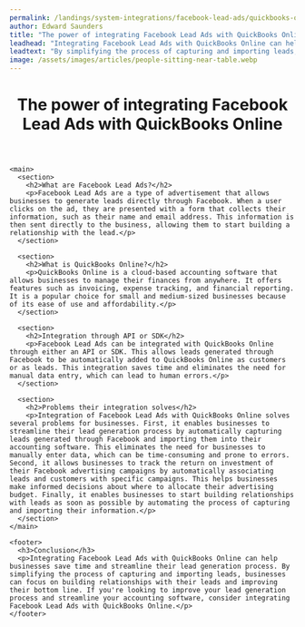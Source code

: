 ```yaml
---
permalink: /landings/system-integrations/facebook-lead-ads/quickbooks-online
author: Edward Saunders
title: "The power of integrating Facebook Lead Ads with QuickBooks Online"
leadhead: "Integrating Facebook Lead Ads with QuickBooks Online can help businesses save time and streamline their lead generation process"
leadtext: "By simplifying the process of capturing and importing leads, businesses can focus on building relationships with their leads and improving their bottom line. If you're looking to improve your lead generation process and streamline your accounting software, consider integrating Facebook Lead Ads with QuickBooks Online."
image: /assets/images/articles/people-sitting-near-table.webp
---
```

<div class="arttext">    <header>
      <h1>The power of integrating Facebook Lead Ads with QuickBooks Online</h1>
    </header>
    
    <main>
      <section>
        <h2>What are Facebook Lead Ads?</h2>
        <p>Facebook Lead Ads are a type of advertisement that allows businesses to generate leads directly through Facebook. When a user clicks on the ad, they are presented with a form that collects their information, such as their name and email address. This information is then sent directly to the business, allowing them to start building a relationship with the lead.</p>
      </section>
      
      <section>
        <h2>What is QuickBooks Online?</h2>
        <p>QuickBooks Online is a cloud-based accounting software that allows businesses to manage their finances from anywhere. It offers features such as invoicing, expense tracking, and financial reporting. It is a popular choice for small and medium-sized businesses because of its ease of use and affordability.</p>
      </section>
      
      <section>
        <h2>Integration through API or SDK</h2>
        <p>Facebook Lead Ads can be integrated with QuickBooks Online through either an API or SDK. This allows leads generated through Facebook to be automatically added to QuickBooks Online as customers or as leads. This integration saves time and eliminates the need for manual data entry, which can lead to human errors.</p>
      </section>
      
      <section>
        <h2>Problems their integration solves</h2>
        <p>Integration of Facebook Lead Ads with QuickBooks Online solves several problems for businesses. First, it enables businesses to streamline their lead generation process by automatically capturing leads generated through Facebook and importing them into their accounting software. This eliminates the need for businesses to manually enter data, which can be time-consuming and prone to errors. Second, it allows businesses to track the return on investment of their Facebook advertising campaigns by automatically associating leads and customers with specific campaigns. This helps businesses make informed decisions about where to allocate their advertising budget. Finally, it enables businesses to start building relationships with leads as soon as possible by automating the process of capturing and importing their information.</p>
      </section>
    </main>
    
    <footer>
      <h3>Conclusion</h3>
      <p>Integrating Facebook Lead Ads with QuickBooks Online can help businesses save time and streamline their lead generation process. By simplifying the process of capturing and importing leads, businesses can focus on building relationships with their leads and improving their bottom line. If you're looking to improve your lead generation process and streamline your accounting software, consider integrating Facebook Lead Ads with QuickBooks Online.</p>
    </footer>
    
</div>